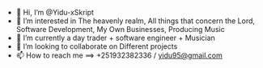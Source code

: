 - 👋 Hi, I’m @Yidu-xSkript
- 👀 I’m interested in The heavenly realm, All things that concern the Lord, Software Development, My Own Businesses, Producing Music
- 🌱 I’m currently a day trader + software engineer + Musician
- 💞️ I’m looking to collaborate on Different projects
- 📫 How to reach me ==> +251932382336 / yidu95@gmail.com
